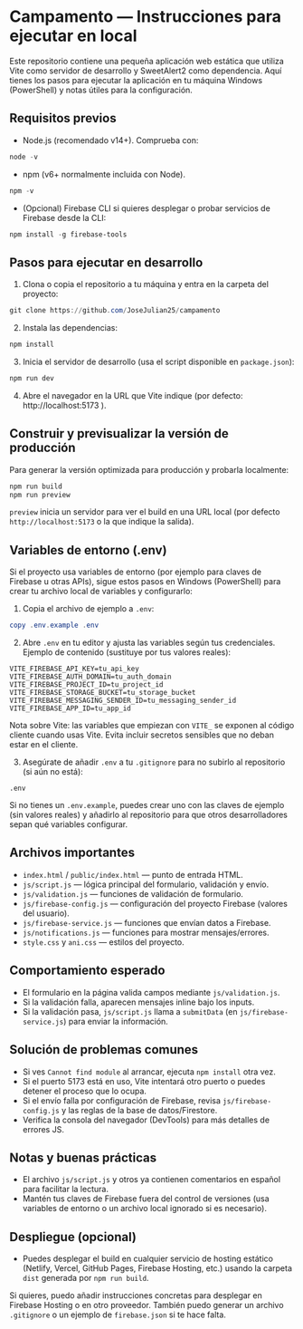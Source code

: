 # Campamento — Instrucciones para ejecutar en local

Este repositorio contiene una pequeña aplicación web estática que utiliza Vite como servidor de desarrollo y SweetAlert2 como dependencia. Aquí tienes los pasos para ejecutar la aplicación en tu máquina Windows (PowerShell) y notas útiles para la configuración.

## Requisitos previos

- Node.js (recomendado v14+). Comprueba con:

```powershell
node -v
```

- npm (v6+ normalmente incluida con Node).

```powershell
npm -v
```

- (Opcional) Firebase CLI si quieres desplegar o probar servicios de Firebase desde la CLI:

```powershell
npm install -g firebase-tools
```

## Pasos para ejecutar en desarrollo

1. Clona o copia el repositorio a tu máquina y entra en la carpeta del proyecto:

```powershell
git clone https://github.com/JoseJulian25/campamento
```

2. Instala las dependencias:

```powershell
npm install
```

3. Inicia el servidor de desarrollo (usa el script disponible en `package.json`):

```powershell
npm run dev
```

4. Abre el navegador en la URL que Vite indique (por defecto: http://localhost:5173 ).

## Construir y previsualizar la versión de producción

Para generar la versión optimizada para producción y probarla localmente:

```powershell
npm run build
npm run preview
```

`preview` inicia un servidor para ver el build en una URL local (por defecto `http://localhost:5173` o la que indique la salida).


## Variables de entorno (.env)

Si el proyecto usa variables de entorno (por ejemplo para claves de Firebase u otras APIs), sigue estos pasos en Windows (PowerShell) para crear tu archivo local de variables y configurarlo:

1. Copia el archivo de ejemplo a `.env`:

```powershell
copy .env.example .env
```

2. Abre `.env` en tu editor y ajusta las variables según tus credenciales. Ejemplo de contenido (sustituye por tus valores reales):

```
VITE_FIREBASE_API_KEY=tu_api_key
VITE_FIREBASE_AUTH_DOMAIN=tu_auth_domain
VITE_FIREBASE_PROJECT_ID=tu_project_id
VITE_FIREBASE_STORAGE_BUCKET=tu_storage_bucket
VITE_FIREBASE_MESSAGING_SENDER_ID=tu_messaging_sender_id
VITE_FIREBASE_APP_ID=tu_app_id
```

Nota sobre Vite: las variables que empiezan con `VITE_` se exponen al código cliente cuando usas Vite. Evita incluir secretos sensibles que no deban estar en el cliente.

3. Asegúrate de añadir `.env` a tu `.gitignore` para no subirlo al repositorio (si aún no está):

```
.env
```

Si no tienes un `.env.example`, puedes crear uno con las claves de ejemplo (sin valores reales) y añadirlo al repositorio para que otros desarrolladores sepan qué variables configurar.

## Archivos importantes

- `index.html` / `public/index.html` — punto de entrada HTML.
- `js/script.js` — lógica principal del formulario, validación y envío.
- `js/validation.js` — funciones de validación de formulario.
- `js/firebase-config.js` — configuración del proyecto Firebase (valores del usuario).
- `js/firebase-service.js` — funciones que envían datos a Firebase.
- `js/notifications.js` — funciones para mostrar mensajes/errores.
- `style.css` y `ani.css` — estilos del proyecto.

## Comportamiento esperado

- El formulario en la página valida campos mediante `js/validation.js`.
- Si la validación falla, aparecen mensajes inline bajo los inputs.
- Si la validación pasa, `js/script.js` llama a `submitData` (en `js/firebase-service.js`) para enviar la información.

## Solución de problemas comunes

- Si ves `Cannot find module` al arrancar, ejecuta `npm install` otra vez.
- Si el puerto 5173 está en uso, Vite intentará otro puerto o puedes detener el proceso que lo ocupa.
- Si el envío falla por configuración de Firebase, revisa `js/firebase-config.js` y las reglas de la base de datos/Firestore.
- Verifica la consola del navegador (DevTools) para más detalles de errores JS.

## Notas y buenas prácticas

- El archivo `js/script.js` y otros ya contienen comentarios en español para facilitar la lectura.
- Mantén tus claves de Firebase fuera del control de versiones (usa variables de entorno o un archivo local ignorado si es necesario).

## Despliegue (opcional)

- Puedes desplegar el build en cualquier servicio de hosting estático (Netlify, Vercel, GitHub Pages, Firebase Hosting, etc.) usando la carpeta `dist` generada por `npm run build`.

Si quieres, puedo añadir instrucciones concretas para desplegar en Firebase Hosting o en otro proveedor. También puedo generar un archivo `.gitignore` o un ejemplo de `firebase.json` si te hace falta.
